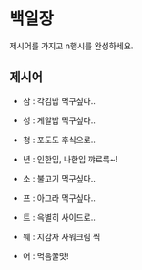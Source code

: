 # 백일장
제시어를 가지고 n행시를 완성하세요.

## 제시어
- 삼 : 각김밥 먹구싶다..
- 성 : 게알밥 먹구싶다..
- 청 : 포도도 후식으로..
- 년 : 인한입, 나한입 꺄르륵~!

- 소 : 불고기 먹구싶다..
- 프 : 아그라 먹구싶다..
- 트 : 윽별히 사이드로..
- 웨 : 지감자 사워크림 찍
- 어 : 먹음꿀맛!
